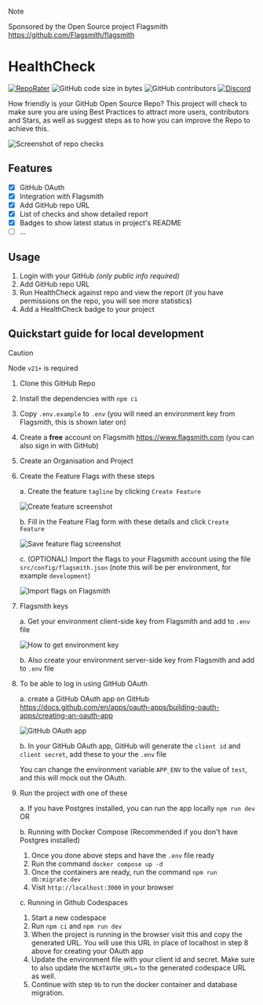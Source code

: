 > [!NOTE]
> Sponsored by the Open Source project Flagsmith https://github.com/Flagsmith/flagsmith

# HealthCheck

[![RepoRater](https://repo-rater.eddiehub.org/api/badge?owner=EddieHubCommunity&name=HealthCheck)](https://repo-rater.eddiehub.org/rate?owner=EddieHubCommunity&name=HealthCheck)
![GitHub code size in bytes](https://img.shields.io/github/languages/code-size/EddieHubCommunity/HealthCheck?style=plastic)
![GitHub contributors](https://img.shields.io/github/contributors/EddieHubCommunity/HealthCheck)
[![Discord](https://img.shields.io/badge/Discord-%235865F2.svg?style=plastic&logo=discord&logoColor=white)](http://discord.eddiehub.org)

How friendly is your GitHub Open Source Repo? This project will check to make sure you are using Best Practices to attract more users, contributors and Stars, as well as suggest steps as to how you can improve the Repo to achieve this.

![Screenshot of repo checks](https://github.com/user-attachments/assets/8a687b08-d380-42d7-9013-12641da4842e)

## Features

- [x] GitHub OAuth
- [x] Integration with Flagsmith
- [x] Add GitHub repo URL
- [x] List of checks and show detailed report
- [x] Badges to show latest status in project's README
- [ ] ...

## Usage

1. Login with your GitHub _(only public info required)_
2. Add GitHub repo URL
3. Run HealthCheck against repo and view the report (if you have permissions on the repo, you will see more statistics)
4. Add a HealthCheck badge to your project

## Quickstart guide for local development

> [!CAUTION]
> Node `v21+` is required

1. Clone this GitHub Repo
2. Install the dependencies with `npm ci`
3. Copy `.env.example` to `.env` (you will need an environment key from Flagsmith, this is shown later on)
4. Create a **free** account on Flagsmith https://www.flagsmith.com (you can also sign in with GitHub)
5. Create an Organisation and Project
6. Create the Feature Flags with these steps

   a. Create the feature `tagline` by clicking `Create Feature`

   ![Create feature screenshot](https://github.com/EddieHubCommunity/HealthCheck/assets/624760/20bcf62c-a4be-487c-80ee-f5d39bcafde6)

   b. Fill in the Feature Flag form with these details and click `Create Feature`

   ![Save feature flag screenshot](https://github.com/EddieHubCommunity/HealthCheck/assets/624760/f0399aae-2b2f-4e47-83e2-9d3d21797a42)

   c. (OPTIONAL) Import the flags to your Flagsmith account using the file `src/config/flagsmith.json` (note this will be per environment, for example `development`)

   ![Import flags on Flagsmith](https://github.com/user-attachments/assets/825525e2-11ec-48a5-9c89-a45353142c29)

7. Flagsmith keys

   a. Get your environment client-side key from Flagsmith and add to `.env` file

   ![How to get environment key](https://github.com/EddieHubCommunity/HealthCheck/assets/624760/0fb56934-2d27-486a-9859-365672771407)

   b. Also create your environment server-side key from Flagsmith and add to `.env` file

8. To be able to log in using GitHub OAuth

   a. create a GitHub OAuth app on GitHub https://docs.github.com/en/apps/oauth-apps/building-oauth-apps/creating-an-oauth-app

   ![GitHub OAuth app](https://github.com/user-attachments/assets/cf2e4358-4b13-4c86-a8bb-5c6d83c37b4a)

   b. In your GitHub OAuth app, GitHub will generate the `client id` and `client secret`, add these to your the `.env` file

   You can change the environment variable `APP_ENV` to the value of `test`, and this will mock out the OAuth.

9. Run the project with one of these

   a. If you have Postgres installed, you can run the app locally `npm run dev` OR

   b. Running with Docker Compose (Recommended if you don't have Postgres installed)

   1. Once you done above steps and have the `.env` file ready
   2. Run the command `docker compose up -d`
   3. Once the containers are ready, run the command `npm run db:migrate:dev`
   4. Visit `http://localhost:3000` in your browser

   c. Running in Github Codespaces

   1. Start a new codespace
   2. Run `npm ci` and `npm run dev`
   3. When the project is running in the browser visit this and copy the generated URL. You will use this URL in place of localhost in step 8 above for creating your OAuth app
   4. Update the environment file with your client id and secret. Make sure to also update the `NEXTAUTH_URL=` to the generated codespace URL as well.
   5. Continue with step `9b` to run the docker container and database migration.
